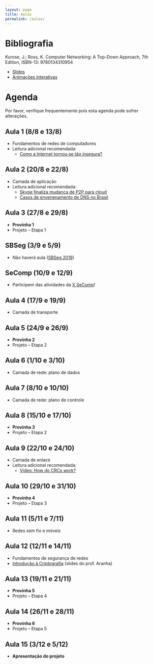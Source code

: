 ```yaml
---
layout: page
title: Aulas
permalink: /aulas/
---
```


# Bibliografia

Kurose, J.; Ross, K. Computer Networking: A Top-Down Approach, 7th Edition, ISBN-13: 9780134310954

 * [Slides](https://1drv.ms/f/s!AlU8gesWGe8VeyYUZqcZmeP52vY)
 * [Animações interativas](https://wps.pearsoned.com/ecs_kurose_compnetw_6/216/55463/14198702.cw/content/index.html)

# Agenda

Por favor, verifique frequentemente pois esta agenda pode sofrer alterações.

## Aula 1 (8/8 e 13/8)

 * Fundamentos de redes de computadores
 * Leitura adicional recomendada:
   * [Como a Internet tornou-se tão insegura?](https://www.washingtonpost.com/sf/business/2015/05/30/net-of-insecurity-part-1)

## Aula 2 (20/8 e 22/8)

 * Camada de aplicação
 * Leitura adicional recomendada:
   * [Skype finaliza mudança de P2P para cloud](https://arstechnica.com/information-technology/2016/07/skype-finalizes-its-move-to-the-cloud-ignores-the-elephant-in-the-room/)
   * [Casos de envenenamento de DNS no Brasil](http://blogs.ne10.uol.com.br/mundobit/2017/01/06/ataque-hacker-aos-servidores-do-uol-redireciona-paginas-do-grupo-para-sites-de-pornografia/)

## Aula 3 (27/8 e 29/8)

 * **Provinha 1**
 * Projeto – Etapa 1

## SBSeg (3/9 e 5/9)

 * Não haverá aula ([SBSeg 2019](https://sbseg2019.ime.usp.br))

## SeComp (10/9 e 12/9)

 * Participem das atividades da [X SeComp](https://secompufscar.com.br)!

## Aula 4 (17/9 e 19/9)

 * Camada de transporte

## Aula 5 (24/9 e 26/9)

 * **Provinha 2**
 * Projeto – Etapa 2

## Aula 6 (1/10 e 3/10)

 * Camada de rede: plano de dados

## Aula 7 (8/10 e 10/10)

 * Camada de rede: plano de controle

## Aula 8 (15/10 e 17/10)

 * **Provinha 3**
 * Projeto – Etapa 2

## Aula 9 (22/10 e 24/10)

 * Camada de enlace
 * Leitura adicional recomendada:
   * [Vídeo: How do CRCs work?](https://youtu.be/izG7qT0EpBw)

## Aula 10 (29/10 e 31/10)

 * **Provinha 4**
 * Projeto – Etapa 3

## Aula 11 (5/11 e 7/11)

 * Redes sem fio e móveis

## Aula 12 (12/11 e 14/11)

 * Fundamentos de segurança de redes
 * [Introdução à Criptografia](/static/introducao-criptografia.pdf) (slides do prof. Aranha)

## Aula 13 (19/11 e 21/11)

 * **Provinha 5**
 * Projeto – Etapa 4

## Aula 14 (26/11 e 28/11)

 * **Provinha 6**
 * Projeto – Etapa 5

## Aula 15 (3/12 e 5/12)

 * **Apresentação do projeto**
